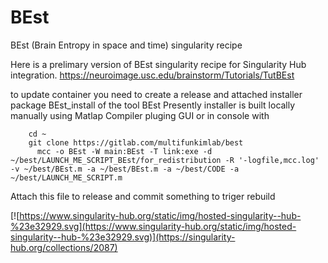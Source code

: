 # BEst
BEst (Brain Entropy in space and time) singularity recipe

Here is a prelimary version of BEst singularity recipe for Singularity Hub integration.
https://neuroimage.usc.edu/brainstorm/Tutorials/TutBEst


 to update container you need to create a release and attached installer package BEst_install of the tool BEst
 Presently installer is built locally manually using Matlap Compiler pluging GUI or in console with
 
 ~~~~ 
     cd ~
     git clone https://gitlab.com/multifunkimlab/best 
       mcc -o BEst -W main:BEst -T link:exe -d ~/best/LAUNCH_ME_SCRIPT_BEst/for_redistribution -R '-logfile,mcc.log' -v ~/best/BEst.m -a ~/best/BEst.m -a ~/best/CODE -a ~/best/LAUNCH_ME_SCRIPT.m 
~~~~

Attach this file to release and commit something to triger rebuild



[![https://www.singularity-hub.org/static/img/hosted-singularity--hub-%23e32929.svg](https://www.singularity-hub.org/static/img/hosted-singularity--hub-%23e32929.svg)](https://singularity-hub.org/collections/2087)
